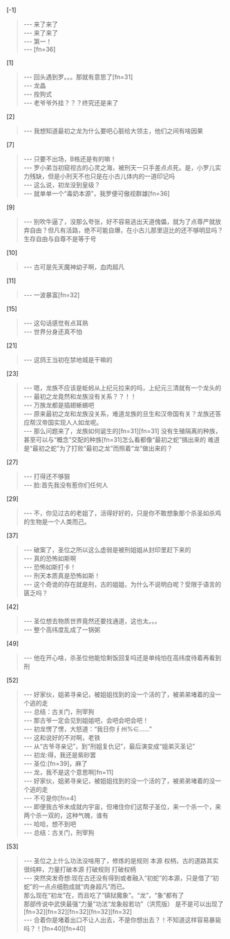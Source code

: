 
[-1] 
>--- 来了来了<br>
>--- 来了来了<br>
>--- 第一！<br>
>--- [fn=36]<br>

[1] 
>--- 回头遇到罗。。。那就有意思了[fn=31]<br>
>--- 龙晶<br>
>--- 拴狗式<br>
>--- 老爷爷外挂？？？终究还是来了<br>

[2] 
>--- 我想知道最初之龙为什么要吧心脏给大领主，他们之间有啥因果<br>

[7] 
>--- 只要不出场，B格还是有的嘛！<br>
>--- 罗小弟当初窥视古的心灵之海，被刑天一只手差点点死。是，小罗儿实力残缺，但是小刑天不也只是在小古儿体内的一道印记吗<br>
>--- 这么说，初龙没到皇级？<br>
>--- 就单单一个“毒奶本源”，我罗便可傲视群雄[fn=36]<br>

[9] 
>--- 别吹牛逼了，没那么夸张，好不容易逃出天道傀儡，就为了点尊严就放弃自由？但凡有活路，绝不可能自爆，在小古儿那里逗比的还不够明显吗？生存自由与自尊不是等于号<br>

[10] 
>--- 古可是先天魔神幼子啊，血肉超凡<br>

[11] 
>--- 一波暴富[fn=32]<br>

[15] 
>--- 这句话感觉有点耳熟<br>
>--- 世界分身还真不怕<br>

[21] 
>--- 这鸽王当初在禁地城是干嘛的<br>

[23] 
>--- 嗯，龙族不应该是蚯蚓从上纪元拉来的吗，上纪元三清就有一个龙头的<br>
>--- 最初之龙竟然和龙族没有关系？？！！<br>
>--- 万族龙都是插翅蜥蜴吧<br>
>--- 原来最初之龙和龙族没关系，难道龙族的旦生和汉帝国有关？龙族还答应帮汉帝国实现人人如龙呢。<br>
>--- 那么问题来了，龙族如何诞生的[fn=31][fn=31]  没有生殖隔离的种族，甚至可以与“概念”交配的种族[fn=31]怎么看都像“最初之蛇”搞出来的     难道是“最初之蛇”为了打败“最初之龙”而照着“龙”做出来的？<br>

[27] 
>--- 打得还不够狠<br>
>--- 脸:首先我没有惹你们任何人<br>

[29] 
>--- 不，你见过古的老姐了，活得好好的，只是你不敢想象那个杀圣如杀鸡的生物是一个人类而己。<br>

[37] 
>--- 破案了，圣位之所以这么虚弱是被刑姐姐从封印里赶下来的<br>
>--- 真的恐怖如斯啊<br>
>--- 恐怖如斯打卡！<br>
>--- 刑天本质真是恐怖如斯！<br>
>--- 这个奇诡的存在就是刑，古的姐姐，为什么不说明白呢？受限于语言的匮乏吗？<br>

[42] 
>--- 圣位想去物质世界竟然还要找通道，这也太。。。<br>
>--- 整个高纬度乱成了一锅粥<br>

[49] 
>--- 他在开心啥，杀圣位他能恰剩饭回复吗还是单纯怕在高纬度待着再看到刑<br>

[52] 
>--- 好家伙，姐弟寻亲记，被姐姐找到的没一个活的了，被弟弟堵着的没一个逃的走<br>
>--- 总结：古关门，刑宰狗<br>
>--- 那古爷一定会见到姐姐吧，会吧会吧会吧！<br>
>--- 初龙愣了愣，大怒道：“我日你∮州%∈……”<br>
>--- 这和说好的不对啊，老铁<br>
>--- 从“古爷寻亲记”，到“刑姐复仇记”，最后演变成“姐弟灭圣记”<br>
>--- 初龙:得，我还是紫砂罢<br>
>--- 圣位:[fn=39]，麻了<br>
>--- 龙，我不是这个意思啊[fn=11]<br>
>--- 好家伙，姐弟寻亲记，被姐姐找到的没一个活的了，被弟弟堵着的没一个逃的走<br>
>--- 不亏是你[fn=4]<br>
>--- 即便我古爷未成就内宇宙，但堵住你们这帮子圣位，来一个杀一个，来两个杀一双的，这种气魄，谁有<br>
>--- 哈哈，想不到吧<br>
>--- 总结：古关门，刑宰狗<br>

[53] 
>--- 圣位之上什么功法没啥用了，修炼的是规则 本源 权柄，古的道路其实很纯粹，力量打破本源 打破规则 打破权柄<br>
>--- 突然突发奇想:现在古还没有得到或者融入“初蛇”的本源，只是借了“初蛇”的一点点细胞成就“肉身超凡”而已。  
    那么现在“初龙”在，而且吃了“镇狱魔象”。“龙”，“象”都有了  
    那部传说中武侠最强“力量”功法“龙象般若功”（洪荒版） 是不是可以出现了[fn=32][fn=32][fn=32][fn=32][fn=32]<br>
>--- 合着你是堵着出口不让人出去，不是你想出去？！不知道这样容易暴毙吗？！[fn=40][fn=40]<br>
